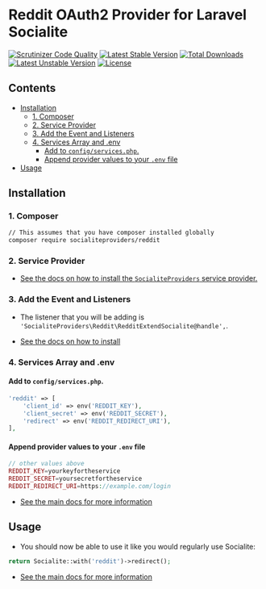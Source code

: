 # Reddit OAuth2 Provider for Laravel Socialite

[![Scrutinizer Code Quality](https://img.shields.io/scrutinizer/g/SocialiteProviders/Reddit.svg?style=flat-square)](https://scrutinizer-ci.com/g/SocialiteProviders/Reddit/?branch=master)
[![Latest Stable Version](https://img.shields.io/packagist/v/socialiteproviders/reddit.svg?style=flat-square)](https://packagist.org/packages/socialiteproviders/reddit)
[![Total Downloads](https://img.shields.io/packagist/dt/socialiteproviders/reddit.svg?style=flat-square)](https://packagist.org/packages/socialiteproviders/reddit)
[![Latest Unstable Version](https://img.shields.io/packagist/vpre/socialiteproviders/reddit.svg?style=flat-square)](https://packagist.org/packages/socialiteproviders/reddit)
[![License](https://img.shields.io/packagist/l/socialiteproviders/reddit.svg?style=flat-square)](https://packagist.org/packages/socialiteproviders/reddit)

<!-- START doctoc generated TOC please keep comment here to allow auto update -->
<!-- DON'T EDIT THIS SECTION, INSTEAD RE-RUN doctoc TO UPDATE -->
## Contents

- [Installation](#installation)
  - [1. Composer](#1-composer)
  - [2. Service Provider](#2-service-provider)
  - [3. Add the Event and Listeners](#3-add-the-event-and-listeners)
  - [4. Services Array and .env](#4-services-array-and-env)
    - [Add to `config/services.php`.](#add-to-configservicesphp)
    - [Append provider values to your `.env` file](#append-provider-values-to-your-env-file)
- [Usage](#usage)

<!-- END doctoc generated TOC please keep comment here to allow auto update -->


## Installation

### 1. Composer

```bash
// This assumes that you have composer installed globally
composer require socialiteproviders/reddit
```

### 2. Service Provider

* [See the docs on how to install the `SocialiteProviders` service provider.](https://github.com/SocialiteProviders/Manager#2-service-provider)


### 3. Add the Event and Listeners

* The listener that you will be adding is `'SocialiteProviders\Reddit\RedditExtendSocialite@handle',`.

* [See the docs on how to install](https://github.com/SocialiteProviders/Manager#3-add-the-event-and-listeners)

### 4. Services Array and .env

#### Add to `config/services.php`.

```php
'reddit' => [
    'client_id' => env('REDDIT_KEY'),
    'client_secret' => env('REDDIT_SECRET'),
    'redirect' => env('REDDIT_REDIRECT_URI'),
],
```

#### Append provider values to your `.env` file

```php
// other values above
REDDIT_KEY=yourkeyfortheservice
REDDIT_SECRET=yoursecretfortheservice
REDDIT_REDIRECT_URI=https://example.com/login
```

* [See the main docs for more information](https://github.com/SocialiteProviders/Manager#4-services-array-and-env)


## Usage

* You should now be able to use it like you would regularly use Socialite:

```php
return Socialite::with('reddit')->redirect();
```

* [See the main docs for more information](https://github.com/SocialiteProviders/Manager#usage)
